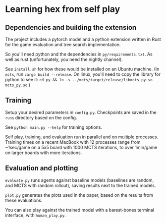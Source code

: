 # Learning hex from self play

## Dependencies and building the extension

The project includes a pytorch model and a python extension written in Rust for the game evaluation and tree search implementation.

So you'll need python and the dependencies in `py/requirements.txt`. As well as rust (unfortunately, you need the nightly channel).

See `install.sh` for how these would be installed on an Ubuntu machine. (In `mcts`, run `cargo build --release`. On linux, you'll need to copy the library for python to see it: `cd py && ln -s ../mcts/target/release/libmcts_py.so mcts_py.so`.)

## Training

Setup your desired parameters in `config.py`. Checkpoints are saved in the `runs` directory based on the config.

See `python main.py --help` for training options.

Self play, training, and evaluation run in parallel and on multiple processes. Training times on a recent MacBook with 12 processes range from ~1sec/game on a 5x5 board with 1000 MCTS iterations, to over 1min/game on larger boards with more iterations.

## Evaluation and plotting

`evaluate.py` runs agents against baseline models (baselines are random, and MCTS with random rollout), saving results next to the trained models.

`plot.py` generates the plots used in the paper, based on the results from these evaluations.

You can also play against the trained model with a barest-bones terminal interface, with `human_play.py`.
